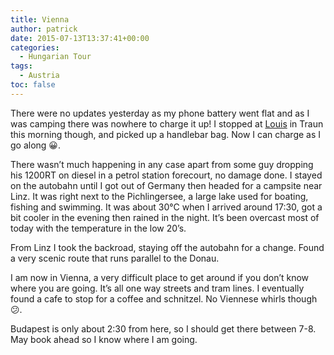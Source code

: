 ```yaml
---
title: Vienna
author: patrick
date: 2015-07-13T13:37:41+00:00
categories:
  - Hungarian Tour
tags:
  - Austria
toc: false
---
```

There were no updates yesterday as my phone battery went flat and as I was camping there was nowhere to charge it up! I stopped at [Louis](http://louis.de) in Traun this morning though, and picked up a handlebar bag. Now I can charge as I go along 😀.

There wasn’t much happening in any case apart from some guy dropping his 1200RT on diesel in a petrol station forecourt, no damage done. I stayed on the autobahn until I got out of Germany then headed for a campsite near Linz. It was right next to the Pichlingersee, a large lake used for boating, fishing and swimming. It was about 30°C when I arrived around 17:30, got a bit cooler in the evening then rained in the night. It’s been overcast most of today with the temperature in the low 20’s.

From Linz I took the backroad, staying off the autobahn for a change. Found a very scenic route that runs parallel to the Donau.

I am now in Vienna, a very difficult place to get around if you don’t know where you are going. It’s all one way streets and tram lines. I eventually found a cafe to stop for a coffee and schnitzel. No Viennese whirls though 😕.

Budapest is only about 2:30 from here, so I should get there between 7-8. May book ahead so I know where I am going.
